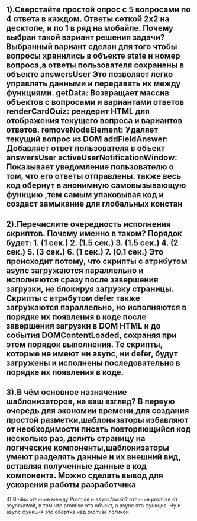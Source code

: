 1).Сверстайте простой опрос с 5 вопросами по 4 ответа в каждом. 
Ответы сеткой 2х2 на десктопе, и по 1 в ряд на мобайле. 
Почему выбран такой вариант решения задачи? Выбранный вариант сделан для того чтобы вопросы хранились в объекте state и номер вопроса,а ответы пользователя сохранены в объекте answersUser 
Это позволяет легко управлять данными и передавать их между функциями.
getData: Возвращает массив объектов с вопросами и вариантами ответов
renderCardQuiz: рендерит HTML для отображения текущего вопроса и вариантов ответов.
removeNodeElement: Удаляет текущий вопрос из DOM
addFieldAnswer: Добавляет ответ пользователя в объект answersUser
activeUserNotificationWindow: Показывает уведомление пользователю о том, что его ответы отправлены.
также весь код обернут в анонимную самовызывающую функцию ,тем самым упаковывая код и создаст замыкание для глобальных констан 
-------------------------------------------------------------------------------------------------------------------------------
2).Перечислите очередность исполнения скриптов. Почему именно в таком?
Порядок будет:
1.<script src="js_scr_2.js"></script> (1 сек.)
2.<script async src="js_scr_1.js"></script> (1.5 сек.)
3.<script defer src="js_scr_4.js"></script> (1.5 сек.)
4.<script src="js_scr_5.js"></script> (2 сек.)
5.<script defer src="js_scr_3.js"></script> (3 сек.)
6.<script async src="js_scr_6.js"></script> (1 сек.)
7.<script defer src="js_scr_7.js"></script> (0.1 сек.)
Это происходит потому, что скрипты с атрибутом async загружаются параллельно и исполняются сразу после завершения загрузки, не блокируя загрузку страницы.
Скрипты с атрибутом defer также загружаются параллельно, но исполняются в порядке их появления в коде после завершения загрузки в DOM HTML и до события DOMContentLoaded,
сохраняя при этом порядок выполнения. Те скрипты, которые не имеют ни async, ни defer, будут загружены и исполнены последовательно в порядке их появления в коде.
------------------------------------------------------------------------------------------------------------------------------
3).В чём основное назначение шаблонизаторов, на ваш взгляд? В первую очередь для экономии времени,для создания простой разметки,шаблонизаторы  избавляют от необходимости писать повторяющийся код несколько раз,
делить страницу на логические компоненты,шаблонизаторы умеют разделять данные и их внешний вид, вставляя полученные данные в код компонента. Можно сделать вывод для ускорения работы разработчика 
------------------------------------------------------------------------------------------------------------------------------
4).В чём отличие между Promise и async/await? 
отличие promise от async/await, в том что promise это объект, а async это функция. Ну и async функция это обертка над promise логикой







